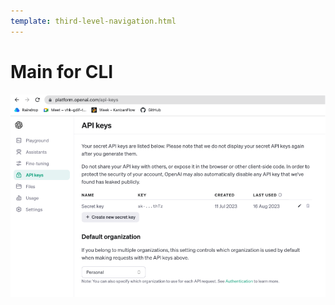 ```yaml
---
template: third-level-navigation.html
---
```


# Main for CLI
![screenshot1](/assets/images/openai1.png)